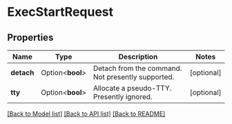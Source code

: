 # ExecStartRequest

## Properties

Name | Type | Description | Notes
------------ | ------------- | ------------- | -------------
**detach** | Option<**bool**> | Detach from the command. Not presently supported. | [optional]
**tty** | Option<**bool**> | Allocate a pseudo-TTY. Presently ignored. | [optional]

[[Back to Model list]](../README.md#documentation-for-models) [[Back to API list]](../README.md#documentation-for-api-endpoints) [[Back to README]](../README.md)


